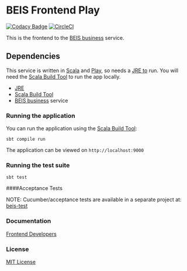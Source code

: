 
# BEIS Frontend Play

[![Codacy Badge](https://api.codacy.com/project/badge/Grade/2adc6d84a6b54a5c8cbae30b36fce922)](https://www.codacy.com/app/doug/rifs-frontend-play?utm_source=github.com&amp;utm_medium=referral&amp;utm_content=UKGovernmentBEIS/rifs-frontend-play&amp;utm_campaign=Badge_Grade)
[![CircleCI](https://circleci.com/gh/UKGovernmentBEIS/rifs-frontend-play.svg?style=svg)](https://circleci.com/gh/UKGovernmentBEIS/rifs-frontend-play)

This is the frontend to the [BEIS business](https://github.com/UKGovernmentBEIS/beis-forms-backend) service.


## Dependencies

This service is written in [Scala](http://www.scala-lang.org/) and [Play](http://playframework.com/), so needs 
a [JRE to](http://www.oracle.com/technetwork/java/javase/overview/index.html) run.  You will need the 
[Scala Build Tool](http://www.scala-sbt.org/) to run the app locally.

* [JRE](http://www.oracle.com/technetwork/java/javase/overview/index.html)
* [Scala Build Tool](http://www.scala-sbt.org/)
* [BEIS business](https://github.com/UKGovernmentBEIS/beis-business) service

### Running the application

You can run the application using the [Scala Build Tool](http://www.scala-sbt.org/):

```
sbt compile run
```

The application can be viewed on `http://localhost:9000`

### Running the test suite

```
sbt test
```

####Acceptance Tests

NOTE: Cucumber/acceptance tests are available in a separate project at: [beis-test](https://github.com/UKGovernmentBEIS/BEIS-test)
 
### Documentation
[Frontend Developers](docs/frontend.md)

### License

[MIT License](LICENSE)
